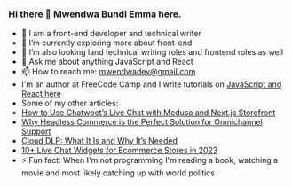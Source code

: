 ### Hi there 👋 Mwendwa Bundi Emma here.


- 🔭 I am a front-end developer and technical writer
- 🌱 I’m currently exploring more about front-end
- 🤔 I’m also looking land technical writing roles and frontend roles as well
- 💬 Ask me about anything JavaScript and React
- 📫 How to reach me: mwendwadev@gmail.com
- I'm an author at FreeCode Camp and I write tutorials on [JavaScript and React here](https://www.freecodecamp.org/news/author/mwendwabundiemma/)
- Some of my other articles:
- [How to Use Chatwoot’s Live Chat with Medusa and Next.js Storefront](https://medusajs.com/blog/chatwoot-ecommerce/)
- [Why Headless Commerce is the Perfect Solution for Omnichannel Support](https://medusajs.com/blog/why-headless-commerce-is-the-perfect-solution-for-omnichannel-support/)
- [Cloud DLP: What It Is and Why It’s Needed](https://www.traceable.ai/blog-post/cloud-dlp-why-it-matters)
- [10+ Live Chat Widgets for Ecommerce Stores in 2023](https://medusajs.com/blog/13-live-chat-widgets-for-ecommerce-stores-in-2023/)
- ⚡ Fun fact: When I'm not programming I'm reading a book, watching a movie and most likely catching up with world politics

